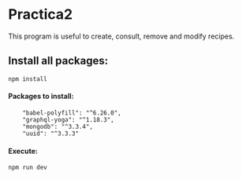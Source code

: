 # Practica2

This program is useful to create, consult, remove and modify recipes.

## Install all packages:
```
npm install
```
#### Packages to install:
```
    "babel-polyfill": "^6.26.0",
    "graphql-yoga": "^1.18.3",
    "mongodb": "^3.3.4",
    "uuid": "^3.3.3"
```
#### Execute:
```
npm run dev
```
